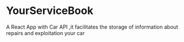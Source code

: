 # YourServiceBook
A React App with Car API ,it facilitates the storage of information about repairs and exploitation your car
